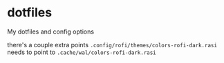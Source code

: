 # dotfiles
My dotfiles and config options

there's a couple extra points `.config/rofi/themes/colors-rofi-dark.rasi` needs to point to `.cache/wal/colors-rofi-dark.rasi`